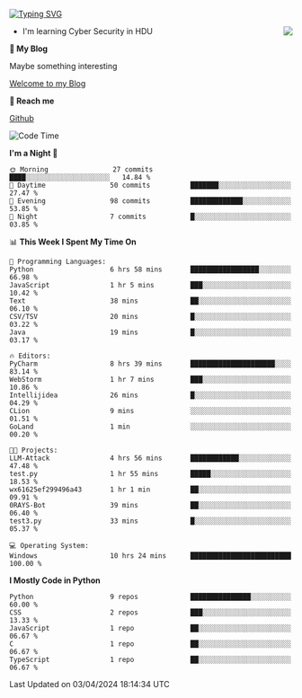 [![Typing SVG](https://readme-typing-svg.herokuapp.com?font=Fira+Code&pause=1000&random=false&width=450&height=60&lines=Hello+%F0%9F%91%8B%F0%9F%8F%BB;I'm+JBNRZ)](https://git.io/typing-svg)

<a href="#">
  <img align="right" src="https://github-readme-stats.vercel.app/api?username=JBNRZ&show_icons=true&bg_color=15,f2f7fd,E0EAFC" />
</a>

- I'm learning Cyber Security in HDU

 **🌱 My Blog**

Maybe something interesting

[Welcome to my Blog](https://jbnrz.com.cn/)

 **💬 Reach me** 

[Github](https://github.com/JBNRZ)


<!--START_SECTION:waka-->
![Code Time](http://img.shields.io/badge/Code%20Time-413%20hrs%2059%20mins-blue)

**I'm a Night 🦉** 

```text
🌞 Morning                27 commits          ████░░░░░░░░░░░░░░░░░░░░░   14.84 % 
🌆 Daytime                50 commits          ███████░░░░░░░░░░░░░░░░░░   27.47 % 
🌃 Evening                98 commits          █████████████░░░░░░░░░░░░   53.85 % 
🌙 Night                  7 commits           █░░░░░░░░░░░░░░░░░░░░░░░░   03.85 % 
```


📊 **This Week I Spent My Time On** 

```text
💬 Programming Languages: 
Python                   6 hrs 58 mins       █████████████████░░░░░░░░   66.98 % 
JavaScript               1 hr 5 mins         ███░░░░░░░░░░░░░░░░░░░░░░   10.42 % 
Text                     38 mins             ██░░░░░░░░░░░░░░░░░░░░░░░   06.10 % 
CSV/TSV                  20 mins             █░░░░░░░░░░░░░░░░░░░░░░░░   03.22 % 
Java                     19 mins             █░░░░░░░░░░░░░░░░░░░░░░░░   03.17 % 

🔥 Editors: 
PyCharm                  8 hrs 39 mins       █████████████████████░░░░   83.14 % 
WebStorm                 1 hr 7 mins         ███░░░░░░░░░░░░░░░░░░░░░░   10.86 % 
Intellijidea             26 mins             █░░░░░░░░░░░░░░░░░░░░░░░░   04.29 % 
CLion                    9 mins              ░░░░░░░░░░░░░░░░░░░░░░░░░   01.51 % 
GoLand                   1 min               ░░░░░░░░░░░░░░░░░░░░░░░░░   00.20 % 

🐱‍💻 Projects: 
LLM-Attack               4 hrs 56 mins       ████████████░░░░░░░░░░░░░   47.48 % 
test.py                  1 hr 55 mins        █████░░░░░░░░░░░░░░░░░░░░   18.53 % 
wx61625ef299496a43       1 hr 1 min          ██░░░░░░░░░░░░░░░░░░░░░░░   09.91 % 
0RAYS-Bot                39 mins             ██░░░░░░░░░░░░░░░░░░░░░░░   06.40 % 
test3.py                 33 mins             █░░░░░░░░░░░░░░░░░░░░░░░░   05.37 % 

💻 Operating System: 
Windows                  10 hrs 24 mins      █████████████████████████   100.00 % 
```

**I Mostly Code in Python** 

```text
Python                   9 repos             ███████████████░░░░░░░░░░   60.00 % 
CSS                      2 repos             ███░░░░░░░░░░░░░░░░░░░░░░   13.33 % 
JavaScript               1 repo              ██░░░░░░░░░░░░░░░░░░░░░░░   06.67 % 
C                        1 repo              ██░░░░░░░░░░░░░░░░░░░░░░░   06.67 % 
TypeScript               1 repo              ██░░░░░░░░░░░░░░░░░░░░░░░   06.67 % 
```




 Last Updated on 03/04/2024 18:14:34 UTC
<!--END_SECTION:waka-->
